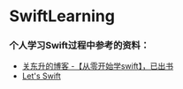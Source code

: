 # SwiftLearning
### 个人学习Swift过程中参考的资料：
- [关东升的博客 -【从零开始学swift】，已出书](http://blog.csdn.net/tonny_guan/article/list/1)
- [Let's Swift](http://letsswift.com/)